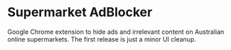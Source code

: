 # Supermarket AdBlocker
Google Chrome extension to hide ads and irrelevant content on Australian online supermarkets. The first release is just a minor UI cleanup.
